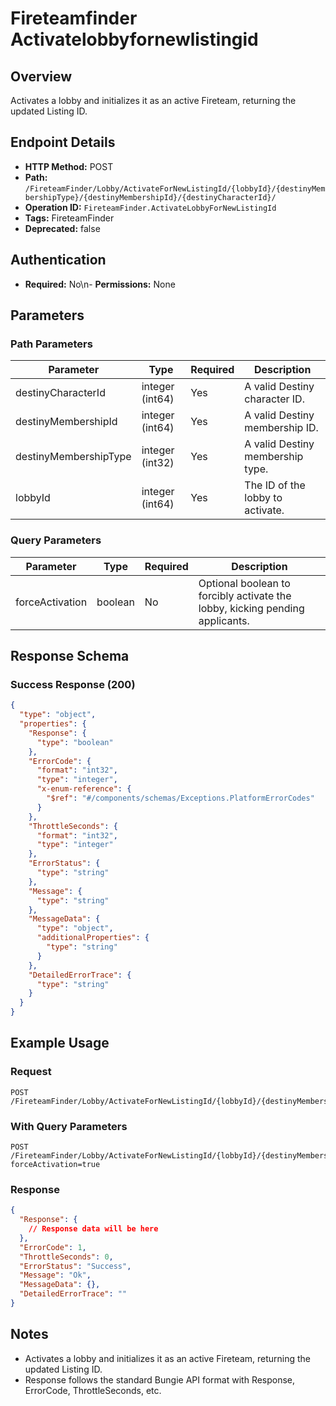 # Fireteamfinder Activatelobbyfornewlistingid

## Overview
Activates a lobby and initializes it as an active Fireteam, returning the updated Listing ID.

## Endpoint Details
- **HTTP Method:** POST
- **Path:** `/FireteamFinder/Lobby/ActivateForNewListingId/{lobbyId}/{destinyMembershipType}/{destinyMembershipId}/{destinyCharacterId}/`
- **Operation ID:** `FireteamFinder.ActivateLobbyForNewListingId`
- **Tags:** FireteamFinder
- **Deprecated:** false

## Authentication
- **Required:** No\n- **Permissions:** None

## Parameters

### Path Parameters
| Parameter | Type | Required | Description |
|-----------|------|----------|-------------|
| destinyCharacterId | integer (int64) | Yes | A valid Destiny character ID. |
| destinyMembershipId | integer (int64) | Yes | A valid Destiny membership ID. |
| destinyMembershipType | integer (int32) | Yes | A valid Destiny membership type. |
| lobbyId | integer (int64) | Yes | The ID of the lobby to activate. |

### Query Parameters
| Parameter | Type | Required | Description |
|-----------|------|----------|-------------|
| forceActivation | boolean | No | Optional boolean to forcibly activate the lobby, kicking pending applicants. |


## Response Schema

### Success Response (200)
```json
{
  "type": "object",
  "properties": {
    "Response": {
      "type": "boolean"
    },
    "ErrorCode": {
      "format": "int32",
      "type": "integer",
      "x-enum-reference": {
        "$ref": "#/components/schemas/Exceptions.PlatformErrorCodes"
      }
    },
    "ThrottleSeconds": {
      "format": "int32",
      "type": "integer"
    },
    "ErrorStatus": {
      "type": "string"
    },
    "Message": {
      "type": "string"
    },
    "MessageData": {
      "type": "object",
      "additionalProperties": {
        "type": "string"
      }
    },
    "DetailedErrorTrace": {
      "type": "string"
    }
  }
}
```


## Example Usage

### Request
```http
POST /FireteamFinder/Lobby/ActivateForNewListingId/{lobbyId}/{destinyMembershipType}/{destinyMembershipId}/{destinyCharacterId}/
```

### With Query Parameters
```http
POST /FireteamFinder/Lobby/ActivateForNewListingId/{lobbyId}/{destinyMembershipType}/{destinyMembershipId}/{destinyCharacterId}/?forceActivation=true
```

### Response
```json
{
  "Response": {
    // Response data will be here
  },
  "ErrorCode": 1,
  "ThrottleSeconds": 0,
  "ErrorStatus": "Success",
  "Message": "Ok",
  "MessageData": {},
  "DetailedErrorTrace": ""
}
```

## Notes
- Activates a lobby and initializes it as an active Fireteam, returning the updated Listing ID.
- Response follows the standard Bungie API format with Response, ErrorCode, ThrottleSeconds, etc.
